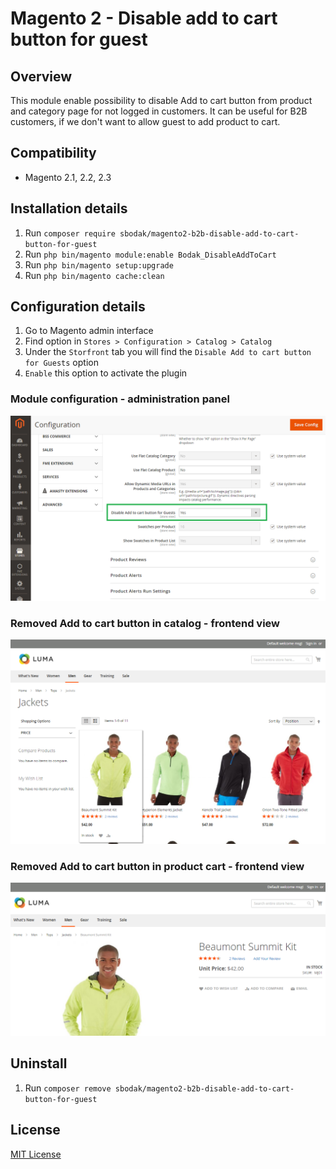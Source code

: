 # Magento 2 - Disable add to cart button for guest
 
## Overview
This module enable possibility to disable Add to cart button from product and category page for not logged in customers.
It can be useful for B2B customers, if we don't want to allow guest to add product to cart.

## Compatibility
- Magento 2.1, 2.2, 2.3

## Installation details
1. Run `composer require sbodak/magento2-b2b-disable-add-to-cart-button-for-guest`
2. Run `php bin/magento module:enable Bodak_DisableAddToCart`
3. Run `php bin/magento setup:upgrade`
4. Run `php bin/magento cache:clean`

## Configuration details
1. Go to Magento admin interface 
2. Find option in `Stores > Configuration > Catalog > Catalog`
3. Under the `Storfront` tab you will find the `Disable Add to cart button for Guests` option  
5. `Enable` this option to activate the plugin

### Module configuration - administration panel
![Module configuration - administration panel](docs/disable_add_to_cart_configuration.png)

### Removed Add to cart button in catalog - frontend view
![Remove registration form](docs/disable_add_to_cart_catalog.png)

### Removed Add to cart button in product cart - frontend view
![Remove registration form](docs/disable_add_to_cart_product.png)


## Uninstall
1. Run `composer remove sbodak/magento2-b2b-disable-add-to-cart-button-for-guest`

## License
[MIT License](LICENSE)
